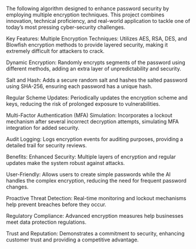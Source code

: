 The following algorithm designed to enhance password security by employing multiple encryption techniques. This project combines innovation, technical proficiency, and real-world application to tackle one of today’s most pressing cyber-security challenges.

Key Features:
Multiple Encryption Techniques: Utilizes AES, RSA, DES, and Blowfish encryption methods to provide layered security, making it extremely difficult for attackers to crack.

Dynamic Encryption: Randomly encrypts segments of the password using different methods, adding an extra layer of unpredictability and security.

Salt and Hash: Adds a secure random salt and hashes the salted password using SHA-256, ensuring each password has a unique hash.

Regular Scheme Updates: Periodically updates the encryption scheme and keys, reducing the risk of prolonged exposure to vulnerabilities.

Multi-Factor Authentication (MFA) Simulation: Incorporates a lockout mechanism after several incorrect decryption attempts, simulating MFA integration for added security.

Audit Logging: Logs encryption events for auditing purposes, providing a detailed trail for security reviews.

Benefits:
Enhanced Security: Multiple layers of encryption and regular updates make the system robust against attacks.

User-Friendly: Allows users to create simple passwords while the AI handles the complex encryption, reducing the need for frequent password changes.

Proactive Threat Detection: Real-time monitoring and lockout mechanisms help prevent breaches before they occur.

Regulatory Compliance: Advanced encryption measures help businesses meet data protection regulations.

Trust and Reputation: Demonstrates a commitment to security, enhancing customer trust and providing a competitive advantage.
